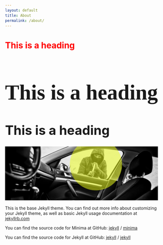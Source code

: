 ```yaml
---
layout: default
title: About
permalink: /about/
---
```



<h1 style="color:red;">This is a heading</h1>
<h1 style="font-family:garamond; font-weight: bold; font-size:500%;">This is a heading</h1>
<h1 style="font-size:300%;">This is a heading</h1>

![alt text](/assetsmine/img/vehicle.jpg)




This is the base Jekyll theme. You can find out more info about customizing your Jekyll theme, as well as basic Jekyll usage documentation at [jekyllrb.com](https://jekyllrb.com/)

You can find the source code for Minima at GitHub:
[jekyll][jekyll-organization] /
[minima](https://github.com/jekyll/minima)

You can find the source code for Jekyll at GitHub:
[jekyll][jekyll-organization] /
[jekyll](https://github.com/jekyll/jekyll)


[jekyll-organization]: https://github.com/jekyll
